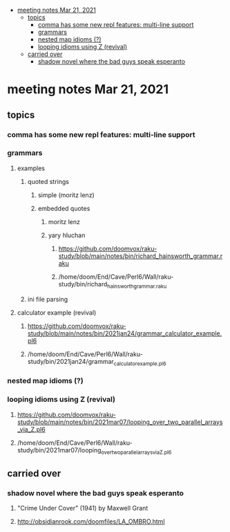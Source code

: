- [meeting notes Mar 21, 2021](#org4ea829d)
  - [topics](#org89d1580)
    - [comma has some new repl features: multi-line support](#org7be589e)
    - [grammars](#org084b948)
    - [nested map idioms (?)](#org35f8899)
    - [looping idioms using Z (revival)](#orgac1db7d)
  - [carried over](#orgbe73c93)
    - [shadow novel where the bad guys speak esperanto](#org012f106)


<a id="org4ea829d"></a>

# meeting notes Mar 21, 2021


<a id="org89d1580"></a>

## topics


<a id="org7be589e"></a>

### comma has some new repl features: multi-line support


<a id="org084b948"></a>

### grammars

1.  examples

    1.  quoted strings
    
        1.  simple (moritz lenz)
        
        2.  embedded quotes
        
            1.  moritz lenz
            
            2.  yary hluchan
            
                1.  <https://github.com/doomvox/raku-study/blob/main/notes/bin/richard_hainsworth_grammar.raku>
                
                2.  /home/doom/End/Cave/Perl6/Wall/raku-study/bin/richard<sub>hainsworth</sub><sub>grammar.raku</sub>
    
    2.  ini file parsing

2.  calculator example (revival)

    1.  <https://github.com/doomvox/raku-study/blob/main/notes/bin/2021jan24/grammar_calculator_example.pl6>
    
    2.  /home/doom/End/Cave/Perl6/Wall/raku-study/bin/2021jan24/grammar<sub>calculator</sub><sub>example.pl6</sub>


<a id="org35f8899"></a>

### nested map idioms (?)


<a id="orgac1db7d"></a>

### looping idioms using Z (revival)

1.  <https://github.com/doomvox/raku-study/blob/main/notes/bin/2021mar07/looping_over_two_parallel_arrays_via_Z.pl6>

2.  /home/doom/End/Cave/Perl6/Wall/raku-study/bin/2021mar07/looping<sub>over</sub><sub>two</sub><sub>parallel</sub><sub>arrays</sub><sub>via</sub><sub>Z.pl6</sub>


<a id="orgbe73c93"></a>

## carried over


<a id="org012f106"></a>

### shadow novel where the bad guys speak esperanto

1.  "Crime Under Cover" (1941) by Maxwell Grant

2.  <http://obsidianrook.com/doomfiles/LA_OMBRO.html>
